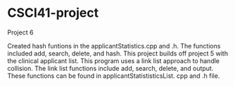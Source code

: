 # CSCI41-project

Project 6

Created hash funtions in the applicantStatistics.cpp and .h. The functions included add, search, delete, and hash. This project builds off project 5 with the clinical applicant list. This program uses a link list approach to handle collision. The link list functions include add, search, delete, and output. These functions can be found in applicantStatististicsList. cpp and .h file.
